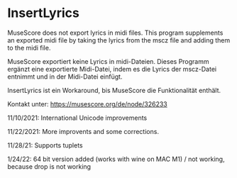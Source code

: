 # InsertLyrics

MuseScore does not export lyrics in midi files. 
This program supplements an exported midi file by taking the lyrics from the mscz file and adding them to the midi file.

MuseScore exportiert keine Lyrics in midi-Dateien. 
Dieses Programm ergänzt eine exportierte Midi-Datei, indem es die Lyrics der mscz-Datei entnimmt und in der Midi-Datei einfügt.  

InsertLyrics ist ein Workaround, bis MuseScore die Funktionalität enthält.

Kontakt unter: https://musescore.org/de/node/326233

11/10/2021: International Unicode improvements

11/22/2021: More improvents and some corrections. 

11/28/21: Supports tuplets 

1/24/22: 64 bit version added (works with wine on MAC M1) / not working, because drop is not working
